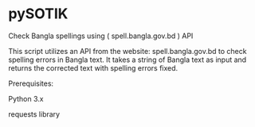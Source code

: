 # pySOTIK
Check Bangla spellings using ( spell.bangla.gov.bd ) API  

This script utilizes an API from the website: spell.bangla.gov.bd to check spelling errors in Bangla text. It takes a string of Bangla text as input and returns the corrected text with spelling errors fixed.

Prerequisites:

Python 3.x

requests library
